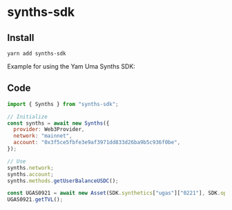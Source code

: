 # synths-sdk

## Install
```
yarn add synths-sdk
```

Example for using the Yam Uma Synths SDK:
## Code
```js
import { Synths } from "synths-sdk";

// Initialize
const synths = await new Synths({
  provider: Web3Provider,
  network: "mainnet",
  account: "0x3f5ce5fbfe3e9af3971dd833d26ba9b5c936f0be",
});

// Use
synths.network;
synths.account;
synths.methods.getUserBalanceUSDC();

const UGAS0921 = await new Asset(SDK.synthetics["ugas"]["0221"], SDK.options);
UGAS0921.getTVL();
```